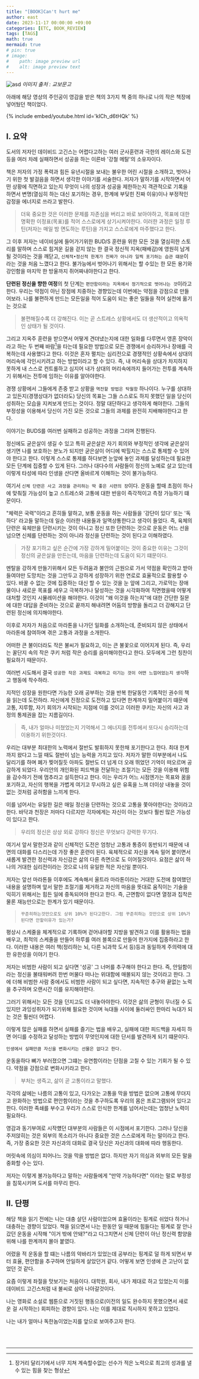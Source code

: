 ```yaml
---
title: "[BOOK]Can't hurt me"
author: east
date: 2023-11-17 00:00:00 +09:00
categories: [ETC, BOOK_REVIEW]
tags: [TAGS]
math: true
mermaid: true
# pin: true
# image:
#    path: image preview url
#    alt: image preview text
---
```


![asd](https://contents.kyobobook.co.kr/sih/fit-in/458x0/pdt/9781544512273.jpg)
_이미지 출처 : 교보문고_

아래에 해당 영상의 주인공이 영감을 받은 책의 3가지 책 중의 하나로 나의 작은 책장에 넣어뒀던 책이었다.

<!-- {% include embed/youtube.html id='5XA67ur9wm8' %} -->
{% include embed/youtube.html id='kICh_d6tHQk' %}


## I. 요약

도서의 저자인 데이비드 고긴스는 어렵다고하는 여러 군사훈련과 극한의 레이스와 도전 등을 여러 차례 실패하면서 성공을 하는 이른바 '강철 메탈'의 소유자이다.

책은 저자의 가정 폭력과 힘든 유년시절을 보내는 불우한 어린 시절을 소개하고, 벗어나기 위한 첫 발걸음을 하면서 생각한 이야기를 서술한다. 저자가 말하기를 시작하면서 어떤 상황에 직면하고 있는지 무엇이 나의 성장과 성공을 제한하는지 객관적으로 기록을 하면서 변명(열심히 하는 대신 포기하는 경우, 한계에 부딪힌 진짜 이유)이나 부정적인 감정을 에너지로 쓰라고 발한다.

> 더욱 중요한 것은 이러한 문제를 자존심을 버리고 바로 보아야하고, 목표에 대한 명확한 이정표(목표)를 적어 스스로에게 상기시켜야한다. 이러한 과정은 일정 루틴(저자는 매일 밤 면도하는 루틴)을 가지고 스스로에게 마주했다고 한다.

그 이후 저자는 네이비실에 들어가기위한 BUD/S 훈련을 위한 모든 것을 열심히한 스토리를 말하며 스스로 힘겨운 길을 걷지 않는 한 결국 정신적 지옥(패배감)에 영원히 남게될 것이라는 것을 깨닫고, `신체적•정신적 한계가 진짜가 아니라 일찍 포기하는 습관 떄문`이라는 것을 처음 느꼈다고 한다. 불가능에서 벗어나기 위해서는 할 수있는 한 모든 용기와 강인함을 마지막 한 방울까지 쥐어짜내야한다고 한다.

**단련된 정신을 향한 여정**의 첫 단계는 `편안함이라는 지옥에서 정기적으로 벗어나는 것`이라고 한다. 우리는 약점이 아닌 장점에 치중하는 경향있는데 이번에는 약점을 강점으로 만들어보라. 나를 불편하게 만드는 모든일을 적어 도움이 되는 좋은 일들을 적어 실천에 옮기는 것으로 


> 불편해질수록 더 강해진다. 이는 곧 스트레스 상황에서도 더 생산적이고 의욕적인 상태가 될 것이다.

그리고 지옥주 훈련을 받으면서 어떻게 견뎌냈는지에 대한 일화를 다루면서 영혼 장악이라고 하는 두 번째 바람[^1]을 타는데 필요한 방법으로 모든 경쟁에서 승리하거나 장애를 극복하는데 사용했다고 한다. 이것은 혼자 펼치는 심리전으로 경쟁적인 상황속에서 상대의 머리속에 각인시키려고 하는 방법이라고 할 수 있다. 즉, 내 머리속을 상대가 차지하지 못하게 내 스스로 컨트롤하고 심지어 내가 상대의 머리속에까지 들어가는 전투를 계속하기 위해서는 전투에 임하는 이유를 알아야한다. 

경쟁 상황에서 그들에게 존중 받고 상황을 `역전할 방법은 탁월함` 하나이다. 누구를 상대하고 있든지(경쟁상대가 없더라도) 당신의 목표는 그들 스스로도 하지 못했던 일을 당신이 성취하는 모습을 지켜보게 만드는 것이다. 정말 대단하다고 생각하게 해야한다. 그들의 부정성을 이용해서 당신이 가진 모든 것으로 그들의 과제를 완전히 지배해야한다고 한다.


이야기는 BUDS를 여러번 실패하고 성공하는 과정을 그리며 진행된다.

정신에도 굳은살이 생길 수 있고 특히 굳은살은 자기 회의와 부정적인 생각에 굳은살이 생기면 나를 보호하는 분노가 되지만 굳은살이 어디에 박힐지는 스스로 통제할 수 있어야 한다고 한다. 이렇게 스스로 통제를 하다보면 눈앞에 놓인 과제를 달성하는데 필요한 모든 단계에 집중할 수 있게 된다. 그러나 대다수의 사람들이 정신의 노예로 살고 있는데 이렇게 타성에 따라 인생을 산다면 올바르게 이해하는 것이 불가능하다. 

여기서 `신체 단련은 사고 과정을 관리하는 딱 좋은 시련의 장`이다. 운동을 할때 초점이 하나에 맞춰질 가능성이 높고 스트레스와 고통에 대한 반응이 즉각적이고 측정 가능하기 떄문이다.  

"체력은 국력"이라고 흔히들 말하고, 보통 운동을 하는 사람들을 '강단이 있다' 또는 '독하다' 라고들 말하는데 일순 이러한 내용들과 일맥상통한다고 생각이 들었다. 즉, 육체의 단련은 육체만을 단련시키는 것이 아니고 정신 또한 단련하는 것으로 운동은 어느 선을 넘으면 신체를 단련하는 것이 아니라 정신을 단련하는 것이 된다고 이해하였다.

> 가장 포기하고 싶은 순간에 가장 강하게 밀어붙이는 것이 중요한 이유는 그것이 정신의 굳은살을 만든는데, 마음을 단련하는데 도움이 되기 떄문이다.

멘탈을 강하게 만들기위해서 모든 두려움과 불안의 근원으로 가서 약점을 확인하고 받아들여야만 도망치는 것을 그만두고 강하게 성장하기 위한 연로로 효율적으로 활용할 수 있다. 바꿀 수 없는 것에 집중하는 대신 할 수 있는 것을 눈 앞에 그리고, 가로막는 장애물이나 새로운 목표를 세우고 극복하거나 달성하는 것을 시각화하여 직면했을때 어떻게 대처할 것인지 시뮬레이션을 해야한다. 이것이 "왜 이것을 하는지"에 대한 간단한 질문에 대한 대답을 준비하는 것으로 끝까지 해내려면 어둠의 방향을 돌리고 더 강해지고 단련된 정신에 의지해야한다.

이후로 저자가 처음으로 마라톤을 나가던 일화를 소개하는데, 준비되지 않은 상태에서 마라톤에 참여하며 겪은 고통과 과정을 소개한다.

어떠한 큰 불이더라도 작은 불씨가 필요하고, 이는 큰 불꽃으로 이어지게 된다. 즉, 우리는 꿀단지 속의 작은 쿠키 처럼 작은 승리를 음미해야한다고 한다. 모두에게 그런 칭찬이 필요하기 때문이다.

여러번 시도해서 결국 `성공한 작은 과제도 극복하고 이기는 것이 어떤 느낌어었는지 생각`하고 행동에 착수하라.  

지적인 성장을 원한다면 가능한 오래 공부하는 것을 반복 한달동안 기록적인 권수의 책을 읽는데 도전하라. 자신에게 진정으로 도전하고 있다면 한계까지 밀어붙이기 떄문에 고통, 지루함, 자기 회의가 시작되는 지점에 이를 것이고 이러한 쿠키는 자신의 사고 과정의 통제권을 잡는 지름길이다. 

> 즉, 내가 얼마나 미쳤었는지 기억해서 그 에너지를 전투에서 또다시 승리하는데 이용하기 위한것이다.

우리는 대부분 최대한의 노력에서 절반도 발휘하지 못한채 포기한다고 한다. 최대 한계까지 왔다고 느낄 때도 절반이 넘는 능력을 가지고 있다. 저자가 말한 이부분에서 나도 달리기를 하며 폐가 찢어질듯 아파도 절반도 더 넘게 더 오래 뛰었던 기억이 떠오르며 공감하게 되었다. 우리안의 개인화된 피드백을 전달하는 조절기는 모든 것을 이용해 위험을 감수하기 전에 멈추라고 설득한다고 한다. 이는 우리가 어느 시점엔가는 목표와 꿈을 포기하고, 자신의 행복을 가볍게 여기고 무시하고 싶은 유혹을 느껴 더이상 내놓을 것이 없는 것처럼 공허함을 느끼게 한다.

이를 넘어서는 유일한 길은 매일 정신을 단련하는 것으로 고통을 쫓아야한다는 것이라고 한다. 바닥과 천장은 저마다 다르지만 각자에게는 자신이 아는 것보다 훨씬 많은 가능성이 있다고 한다. 

> 우리의 정신은 상상 외로 강하다 정신은 무엇보다 강력한 무기다.

여기서 앞서 말한것과 같이 신체적인 도전은 엄청난 고통과 통증이 동반되기 때문에 내면의 대화를 다스리는데 가장 좋은 훈련이 된다. 육체적으로 자신을 계속 밀어 붙이면서 새롭게 발견한 정신력과 자신감은 삶의 다른 측면으로 도 이어질것이다. 요점은 삶이 하나의 거대한 심리전이라는 것으로 나의 유일한 적은 자신일 뿐이다.

저자는 앞선 마라톤들 이후에도 계속해서 울트라 마라톤이라는 거대한 도전에 참여했던 내용을 설명하며 앞서 말한 조절기를 제거하고 자신의 마음을 뜻대로 움직이는 기술을 익히기 위해서는 힘든 일에 중독되어야 한다고 한다. 즉, 근면함이 없다면 열정과 집착은 물론 재능만으로는 한계가 있기 때문이다.

> `꾸준히하는것만으로도 상위 10%가 된다고한다. 그럼 꾸준히하는 것만으로 상위 10%가 된다면 안할이유가 있는가?`

평상시 스케줄을 체계적으로 기록하며 걷어내야할 지방을 발견하고 이를 활용하는 법을 배우고, 최적의 스케줄을 만들어 하루를 여러 블록으로 만들어 한가지에 집중하라고 한다. 이러한 내용은 여러 책(정리하는 뇌, 다른 뇌과학 도서 등)등과 동일하게 주의력에 대한 유한성을 이야기 한다.

저자는 비범한 사람이 되고 싶다면 '성공' 그 너머를 추구해야 한다고 한다. 즉, 안일함이라는 정신을 불태워버려 한번 머물다 떠나는 위대함에 매몰되지 않는 것이라고 한다. 그에 더해 비범한 사람 중에서도 비범한 사람이 되고 싶다면, 지속적인 추구와 끝없는 노력을 추구하며 오랜시간 이를 유지해야한다. 

그러기 위해서는 모든 것을 던지고도 더 내놓아야한다. 이것은 삶의 균형이 무너질 수 도 있지만 과잉성취자가 되기위해 필요한 것이며 늑대들 사이에 둘러싸인 한마리 늑대가 되는 것은 훨씬더 어렵다. 

이렇게 많은 실패를 하면서 실패를 즐기는 법을 배우고, 실패에 대한 피드백을 자세히 하면 어디를 수정하고 달성하는 방법이 무엇인지에 대한 단서를 발견하게 되기 떄문이다.

`인생에서 실패만큼 자신을 변화시키는 선물은 없다고 한다.` 

운동을하다 뼈가 부러졌으면 그떄는 유연함이라는 단점을 고칠 수 있는 기회가 될 수 있다. 약점을 강점으로 변화시키라고 한다.

> 부처는 생즉고, 삶이 곧 고통이라고 말했다. 

각각의 삶에는 나름의 고통이 있고, 다가오는 고통을 막을 방법은 없으며 고통에 무뎌지고 완화하는 방법으로 편안함이라는 것을 추구하도록 우리의 몸은 프로그램되어 있다고 한다. 이러한 족쇄를 부수고 우리가 스스로 인식한 한계를 넘어서는데는 엄청난 노력이 필요하다. 

영감과 동기부여로 시작헀던 대부분의 사람들은 이 시점에서 포기한다. 그러나 당신을 주저앉히는 것은 외부의 목소리가 아니다 중요한 것은 스스로에게 하는 말이라고 한다. 즉, 가장 중요한 것은 자신과의 대화로 결국 당신은 자신과의 대화에 따라 행동한다.

머릿속에 의심이 피어나느 것을 막을 방법은 없다. 하지만 자기 의심과 외부의 모든 말을 중화할 수는 있다. 

저자는 이렇게 불가능하다고 말하는 사람들에게 "만약 가능하다면" 이라는 말로 부정성을 침묵시키며 도서를 마무리 한다.

## II. 단평

해당 책을 읽기 전에는 나는 대충 살던 사람이었으며 효율이라는 핑계로 쉬었다 하거나 대충하는 경향이 있었다. 책을 읽으면서 나는 한동안 일 때문에 힘들다는 핑계로 잘 안나갔던 운동을 시작해 "이거 밖에 안돼?"라고 다그치면서 신체 단련이 아닌 정신력 함양을 위해 나를 한계까지 몰아 붙였다.

어렸을 적 운동을 할 떄는 나름의 악바리가 있었는데 공부라는 핑계로 덜 하게 되면서 부터 효율, 편안함을 추구하며 안일하게 살았던거 같다. 어떻게 보면 인생에 큰 고난이 없었던 것 같다.

요즘 이렇게 좌절을 맛보기는 처음이다. 대학원, 회사, 내가 제대로 하고 있었는지 이를 데이비드 고긴스처럼 내 불씨로 삼아 나아갈것이다.

나는 영화로 소설로 웹툰으로 거짓된 행동으로(이전의 일도 완수하지 못했으면서 새로운 걸 시작하는) 회피하는 경향이 있다. 나는 이를 제대로 직시하지 못하고 있었다.

나는 내가 얼마나 독한놈이었는지를 앞으로 보여주고자 한다.

[^1]: 장거리 달리기에서 너무 지쳐 계속할수없는 선수가 적은 노력으로 최고의 성과를 낼 수 있는 힘을 찾는 형상

<br><br>

---